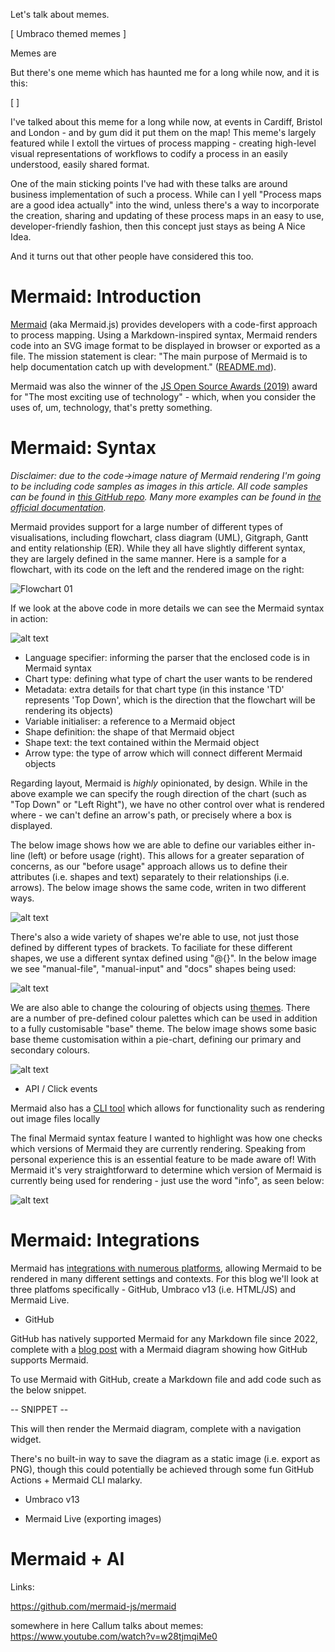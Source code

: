 Let's talk about memes.

[ Umbraco themed memes ]

Memes are 



But there's one meme which has haunted me for a long while now, and it is this:


[ ]

I've talked about this meme for a long while now, at events in Cardiff, Bristol and London - and by gum did it put them on the map! This meme's largely featured while I extoll the virtues of process mapping - creating high-level visual representations of workflows to codify a process in an easily understood, easily shared format.

One of the main sticking points I've had with these talks are around business implementation of such a process. While can I yell "Process maps are a good idea actually" into the wind, unless there's a way to incorporate the creation, sharing and updating of these process maps in an easy to use, developer-friendly fashion, then this concept just stays as being A Nice Idea.

And it turns out that other people have considered this too.

# Mermaid: Introduction

[Mermaid](https://github.com/mermaid-js/mermaid) (aka Mermaid.js) provides developers with a code-first approach to process mapping. Using a Markdown-inspired syntax, Mermaid renders code into an SVG image format to be displayed in browser or exported as a file. The mission statement is clear: "The main purpose of Mermaid is to help documentation catch up with development." ([README.md](https://github.com/mermaid-js/mermaid)).

Mermaid was also the winner of the [JS Open Source Awards (2019)](https://osawards.com/javascript/2019) award for "The most exciting use of technology" - which, when you consider the uses of, um, technology, that's pretty something.

# Mermaid: Syntax

_Disclaimer: due to the code->image nature of Mermaid rendering I'm going to be including code samples as images in this article. All code samples can be found in [this GitHub repo](https://github.com/jacksorjacksor/MermaidJs). Many more examples can be found in [the official documentation](https://mermaid.js.org/intro/)._

Mermaid provides support for a large number of different types of visualisations, including flowchart, class diagram (UML), Gitgraph, Gantt and entity relationship (ER). While they all have slightly different syntax, they are largely defined in the same manner. Here is a sample for a flowchart, with its code on the left and the rendered image on the right:

![Flowchart 01](flowchart_1.png)

If we look at the above code in more details we can see the Mermaid syntax in action:

![alt text](image-3.png)

- Language specifier: informing the parser that the enclosed code is in Mermaid syntax
- Chart type: defining what type of chart the user wants to be rendered
- Metadata: extra details for that chart type (in this instance 'TD' represents 'Top Down', which is the direction that the flowchart will be rendering its objects)
- Variable initialiser: a reference to a Mermaid object
- Shape definition: the shape of that Mermaid object
- Shape text: the text contained within the Mermaid object
- Arrow type: the type of arrow which will connect different Mermaid objects

Regarding layout, Mermaid is *highly* opinionated, by design. While in the above example we can specify the rough direction of the chart (such as "Top Down" or "Left Right"), we have no other control over what is rendered where - we can't define an arrow's path, or precisely where a box is displayed.

The below image shows how we are able to define our variables either in-line (left) or before usage (right). This allows for a greater separation of concerns, as our "before usage" approach allows us to define their attributes (i.e. shapes and text) separately to their relationships (i.e. arrows). The below image shows the same code, writen in two different ways.

![alt text](image-4.png)

There's also a wide variety of shapes we're able to use, not just those defined by different types of brackets. To faciliate for these different shapes, we use a different syntax defined using "@{}". In the below image we see "manual-file", "manual-input" and "docs" shapes being used:

![alt text](image-5.png)

We are also able to change the colouring of objects using [themes](https://mermaid.js.org/config/theming.html). There are a number of pre-defined colour palettes which can be used in addition to a fully customisable "base" theme. The below image shows some basic base theme customisation within a pie-chart, defining our primary and secondary colours.

![alt text](image-6.png)

- API / Click events

Mermaid also has a [CLI tool](https://github.com/mermaid-js/mermaid-cli) which allows for functionality such as rendering out image files locally  

The final Mermaid syntax feature I wanted to highlight was how one checks which versions of Mermaid they are currently rendering. Speaking from personal experience this is an essential feature to be made aware of! With Mermaid it's very straightforward to determine which version of Mermaid is currently being used for rendering - just use the word "info", as seen below:

![alt text](image-7.png)


# Mermaid: Integrations

Mermaid has [integrations with numerous platforms](https://mermaid.js.org/ecosystem/integrations-community.html), allowing Mermaid to be rendered in many different settings and contexts. For this blog we'll look at three platfoms specifically - GitHub, Umbraco v13 (i.e. HTML/JS) and Mermaid Live.

- GitHub

GitHub has natively supported Mermaid for any Markdown file since 2022, complete with a [blog post](https://github.blog/developer-skills/github/include-diagrams-markdown-files-mermaid/) with a Mermaid diagram showing how GitHub supports Mermaid.

To use Mermaid with GitHub, create a Markdown file and add code such as the below snippet.

-- SNIPPET --

This will then render the Mermaid diagram, complete with a navigation widget.

There's no built-in way to save the diagram as a static image (i.e. export as PNG), though this could potentially be achieved through some fun GitHub Actions + Mermaid CLI malarky.

- Umbraco v13




- Mermaid Live (exporting images)


# Mermaid + AI





Links:

https://github.com/mermaid-js/mermaid

somewhere in here Callum talks about memes:
https://www.youtube.com/watch?v=w28tjmqiMe0
